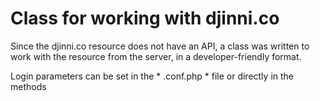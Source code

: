 # Class for working with djinni.co

Since the djinni.co resource does not have an API, a class was written to work with the resource from the server, in a developer-friendly format.

Login parameters can be set in the * .conf.php * file or directly in the methods
